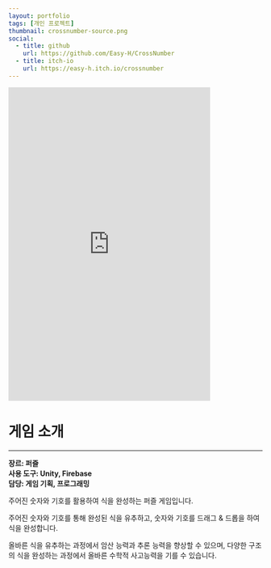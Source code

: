 ```yaml
---
layout: portfolio
tags: [개인 프로젝트]
thumbnail: crossnumber-source.png
social:
  - title: github
    url: https://github.com/Easy-H/CrossNumber
  - title: itch-io
    url: https://easy-h.itch.io/crossnumber
---
```

<iframe frameborder="0" src="https://itch.io/embed-upload/9375659?color=333333" allow="autoplay; fullscreen" width="400" height="620"><a href="https://easy-h.itch.io/crossnumber">Play Cross Number on itch.io</a></iframe>

# 게임 소개
---
**장르: 퍼즐**<br>**사용 도구: Unity, Firebase**<br>**담당: 게임 기획, 프로그래밍**

주어진 숫자와 기호를 활용하여 식을 완성하는 퍼즐 게임입니다.

주어진 숫자와 기호를 통해 완성된 식을 유추하고, 숫자와 기호를 드래그 & 드롭을 하여 식을 완성합니다.

올바른 식을 유추하는 과정에서 암산 능력과 추론 능력을 향상할 수 있으며, 다양한 구조의 식을 완성하는 과정에서 올바른 수학적 사고능력을 기를 수 있습니다.

